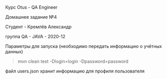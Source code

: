 Курс Otus - QA Engineer

Домашнее задание №4

Студент - Кремлёв Александр

группа QA - JAVA - 2020-12

Параметры для запуска (необходимо передать информацию о учётных данных)
>mvn clean test -Dlogin=login -Dpassword=password

файл users.json хранит информацию для профиля пользователя
